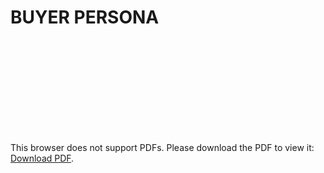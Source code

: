 # BUYER PERSONA


<object data="/resources/Buyer_Person.pdf" type="application/pdf" width="700px" height="700px">
    <embed src="/resources/Buyer_Person.pdf">
        <p>This browser does not support PDFs. Please download the PDF to view it: <a href="/resources/Buyer_Person.pdf">Download PDF</a>.</p>
    </embed>
</object>